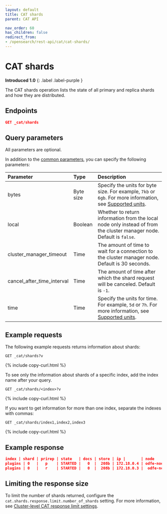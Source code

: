 ```yaml
---
layout: default
title: CAT shards
parent: CAT API

nav_order: 60
has_children: false
redirect_from:
- /opensearch/rest-api/cat/cat-shards/
---
```


# CAT shards
**Introduced 1.0**
{: .label .label-purple }

The CAT shards operation lists the state of all primary and replica shards and how they are distributed.


## Endpoints

```json
GET _cat/shards
```

## Query parameters

All parameters are optional.

In addition to the [common parameters]({{site.url}}{{site.baseurl}}/api-reference/cat/index), you can specify the following parameters:

Parameter | Type | Description
:--- | :--- | :---
bytes | Byte size | Specify the units for byte size. For example, `7kb` or `6gb`. For more information, see [Supported units]({{site.url}}{{site.baseurl}}/opensearch/units/).
local | Boolean | Whether to return information from the local node only instead of from the cluster manager node. Default is `false`.
cluster_manager_timeout | Time | The amount of time to wait for a connection to the cluster manager node. Default is 30 seconds.
cancel_after_time_interval | Time | The amount of time after which the shard request will be canceled. Default is `-1`.
time | Time | Specify the units for time. For example, `5d` or `7h`. For more information, see [Supported units]({{site.url}}{{site.baseurl}}/opensearch/units/).

## Example requests

The following example requests returns information about shards:

```
GET _cat/shards?v
```
{% include copy-curl.html %}

To see only the information about shards of a specific index, add the index name after your query.

```
GET _cat/shards/<index>?v
```
{% include copy-curl.html %}

If you want to get information for more than one index, separate the indexes with commas:

```
GET _cat/shards/index1,index2,index3
```
{% include copy-curl.html %}

## Example response

```json
index | shard | prirep | state   | docs | store | ip |       | node
plugins | 0   |   p    | STARTED |   0  |  208b | 172.18.0.4 | odfe-node1
plugins | 0   |   r    | STARTED |   0  |  208b | 172.18.0.3 |  odfe-node2          
```

## Limiting the response size

To limit the number of shards returned, configure the `cat.shards.response.limit.number_of_shards` setting. For more information, see [Cluster-level CAT response limit settings]({{site.url}}{{site.baseurl}}/install-and-configure/configuring-opensearch/cluster-settings/#cluster-level-cat-response-limit-settings).